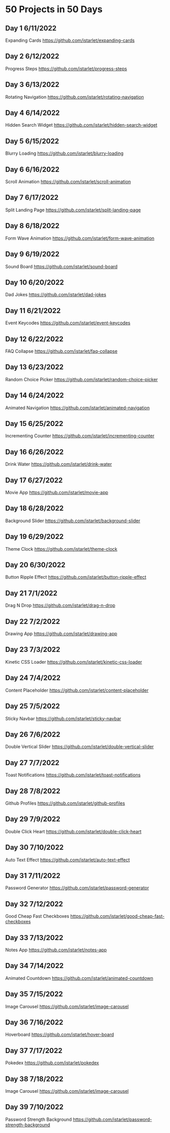 # 50 Projects in 50 Days

## Day 1 6/11/2022
Expanding Cards https://github.com/istarlet/expanding-cards

## Day 2 6/12/2022
Progress Steps https://github.com/istarlet/progress-steps

## Day 3 6/13/2022
Rotating Navigation https://github.com/istarlet/rotating-navigation

## Day 4 6/14/2022
Hidden Search Widget https://github.com/istarlet/hidden-search-widget

## Day 5 6/15/2022
Blurry Loading https://github.com/istarlet/blurry-loading

## Day 6 6/16/2022
Scroll Animation https://github.com/istarlet/scroll-animation

## Day 7 6/17/2022
Split Landing Page https://github.com/istarlet/split-landing-page

## Day 8 6/18/2022
Form Wave Animation https://github.com/istarlet/form-wave-animation

## Day 9 6/19/2022
Sound Board https://github.com/istarlet/sound-board

## Day 10 6/20/2022
Dad Jokes https://github.com/istarlet/dad-jokes

## Day 11 6/21/2022
Event Keycodes https://github.com/istarlet/event-keycodes

## Day 12 6/22/2022
FAQ Collapse https://github.com/istarlet/faq-collapse

## Day 13 6/23/2022
Random Choice Picker https://github.com/istarlet/random-choice-picker

## Day 14 6/24/2022
Animated Navigation https://github.com/istarlet/animated-navigation

## Day 15 6/25/2022
Incrementing Counter https://github.com/istarlet/incrementing-counter

## Day 16 6/26/2022
Drink Water https://github.com/istarlet/drink-water

## Day 17 6/27/2022
Movie App https://github.com/istarlet/movie-app

## Day 18 6/28/2022
Background Slider https://github.com/istarlet/background-slider

## Day 19 6/29/2022
Theme Clock https://github.com/istarlet/theme-clock

## Day 20 6/30/2022
Button Ripple Effect https://github.com/istarlet/button-ripple-effect

## Day 21 7/1/2022
Drag N Drop https://github.com/istarlet/drag-n-drop

## Day 22 7/2/2022
Drawing App https://github.com/istarlet/drawing-app

## Day 23 7/3/2022
Kinetic CSS Loader https://github.com/istarlet/kinetic-css-loader

## Day 24 7/4/2022
Content Placeholder https://github.com/istarlet/content-placeholder

## Day 25 7/5/2022
Sticky Navbar https://github.com/istarlet/sticky-navbar

## Day 26 7/6/2022
Double Vertical Slider https://github.com/istarlet/double-vertical-slider

## Day 27 7/7/2022
Toast Notifications https://github.com/istarlet/toast-notifications

## Day 28 7/8/2022
Github Profiles https://github.com/istarlet/github-profiles

## Day 29 7/9/2022
Double Click Heart https://github.com/istarlet/double-click-heart

## Day 30 7/10/2022
Auto Text Effect https://github.com/istarlet/auto-text-effect

## Day 31 7/11/2022
Password Generator https://github.com/istarlet/password-generator

## Day 32 7/12/2022
Good Cheap Fast Checkboxes https://github.com/istarlet/good-cheap-fast-checkboxes

## Day 33 7/13/2022
Notes App https://github.com/istarlet/notes-app

## Day 34 7/14/2022
Animated Countdown https://github.com/istarlet/animated-countdown

## Day 35 7/15/2022
Image Carousel https://github.com/istarlet/image-carousel

## Day 36 7/16/2022
Hoverboard https://github.com/istarlet/hover-board

## Day 37 7/17/2022
Pokedex https://github.com/istarlet/pokedex

## Day 38 7/18/2022
Image Carousel https://github.com/istarlet/image-carousel

## Day 39 7/10/2022
Password Strength Background https://github.com/istarlet/password-strength-background
